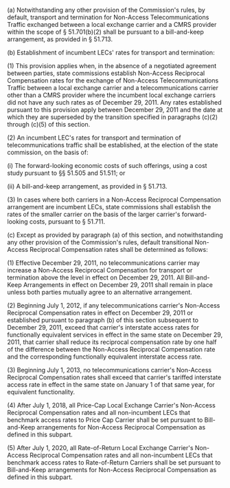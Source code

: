 (a) Notwithstanding any other provision of the Commission's rules, by default, transport and termination for Non-Access Telecommunications Traffic exchanged between a local exchange carrier and a CMRS provider within the scope of § 51.701(b)(2) shall be pursuant to a bill-and-keep arrangement, as provided in § 51.713.

(b) Establishment of incumbent LECs' rates for transport and termination:

(1) This provision applies when, in the absence of a negotiated agreement between parties, state commissions establish Non-Access Reciprocal Compensation rates for the exchange of Non-Access Telecommunications Traffic between a local exchange carrier and a telecommunications carrier other than a CMRS provider where the incumbent local exchange carriers did not have any such rates as of December 29, 2011. Any rates established pursuant to this provision apply between December 29, 2011 and the date at which they are superseded by the transition specified in paragraphs (c)(2) through (c)(5) of this section.

(2) An incumbent LEC's rates for transport and termination of telecommunications traffic shall be established, at the election of the state commission, on the basis of:

(i) The forward-looking economic costs of such offerings, using a cost study pursuant to §§ 51.505 and 51.511; or

(ii) A bill-and-keep arrangement, as provided in § 51.713.

(3) In cases where both carriers in a Non-Access Reciprocal Compensation arrangement are incumbent LECs, state commissions shall establish the rates of the smaller carrier on the basis of the larger carrier's forward-looking costs, pursuant to § 51.711.

(c) Except as provided by paragraph (a) of this section, and notwithstanding any other provision of the Commission's rules, default transitional Non-Access Reciprocal Compensation rates shall be determined as follows:

(1) Effective December 29, 2011, no telecommunications carrier may increase a Non-Access Reciprocal Compensation for transport or termination above the level in effect on December 29, 2011. All Bill-and-Keep Arrangements in effect on December 29, 2011 shall remain in place unless both parties mutually agree to an alternative arrangement.

(2) Beginning July 1, 2012, if any telecommunications carrier's Non-Access Reciprocal Compensation rates in effect on December 29, 2011 or established pursuant to paragraph (b) of this section subsequent to December 29, 2011, exceed that carrier's interstate access rates for functionally equivalent services in effect in the same state on December 29, 2011, that carrier shall reduce its reciprocal compensation rate by one half of the difference between the Non-Access Reciprocal Compensation rate and the corresponding functionally equivalent interstate access rate.

(3) Beginning July 1, 2013, no telecommunications carrier's Non-Access Reciprocal Compensation rates shall exceed that carrier's tariffed interstate access rate in effect in the same state on January 1 of that same year, for equivalent functionality.

(4) After July 1, 2018, all Price-Cap Local Exchange Carrier's Non-Access Reciprocal Compensation rates and all non-incumbent LECs that benchmark access rates to Price Cap Carrier shall be set pursuant to Bill-and-Keep arrangements for Non-Access Reciprocal Compensation as defined in this subpart.

(5) After July 1, 2020, all Rate-of-Return Local Exchange Carrier's Non-Access Reciprocal Compensation rates and all non-incumbent LECs that benchmark access rates to Rate-of-Return Carriers shall be set pursuant to Bill-and-Keep arrangements for Non-Access Reciprocal Compensation as defined in this subpart.

